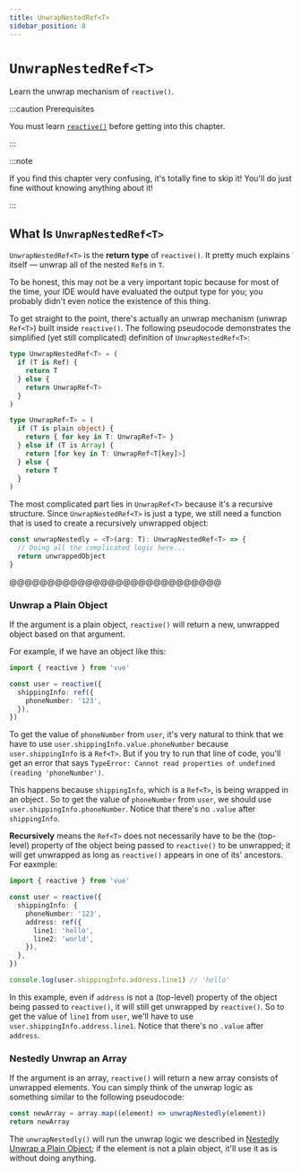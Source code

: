 ```yaml
---
title: UnwrapNestedRef<T>
sidebar_position: 8
---
```


# `UnwrapNestedRef<T>`

Learn the unwrap mechanism of `reactive()`.

:::caution Prerequisites

You must learn [`reactive()`](./reactive) before getting into this chapter.

:::

:::note

If you find this chapter very confusing, it's totally fine to skip it! You'll do just fine without knowing anything about it!

:::

## What Is `UnwrapNestedRef<T>`

`UnwrapNestedRef<T>` is the **return type** of `reactive()`. It pretty much explains itself — unwrap all of the nested `Ref`s in `T`.

To be honest, this may not be a very important topic because for most of the time, your IDE would have evaluated the output type for you; you probably didn't even notice the existence of this thing.

To get straight to the point, there's actually an unwrap mechanism (unwrap `Ref<T>`) built inside `reactive()`. The following pseudocode demonstrates the simplified (yet still complicated) definition of `UnwrapNestedRef<T>`:

```ts showLineNumbers
type UnwrapNestedRef<T> = (
  if (T is Ref) {
    return T
  } else {
    return UnwrapRef<T>
  }
)

type UnwrapRef<T> = (
  if (T is plain object) {
    return { for key in T: UnwrapRef<T> }
  } else if (T is Array) {
    return [for key in T: UnwrapRef<T[key]>]
  } else {
    return T
  }
)
```

The most complicated part lies in `UnwrapRef<T>` because it's a recursive structure. Since `UnwrapNestedRef<T>` is just a type, we still need a function that is used to create a recursively unwrapped object:

```ts
const unwrapNestedly = <T>(arg: T): UnwrapNestedRef<T> => {
  // Doing all the complicated logic here...
  return unwrappedObject
}
```

@@@@@@@@@@@@@@@@@@@@@@@@@@@@

### Unwrap a Plain Object

If the argument is a plain object, `reactive()` will return a new, unwrapped object based on that argument.

For example, if we have an object like this:

```ts showLineNumbers
import { reactive } from 'vue'

const user = reactive({
  shippingInfo: ref({
    phoneNumber: '123',
  }),
})
```

To get the value of `phoneNumber` from `user`, it's very natural to think that we have to use `user.shippingInfo.value.phoneNumber` because `user.shippingInfo` is a `Ref<T>`. But if you try to run that line of code, you'll get an error that says `TypeError: Cannot read properties of undefined (reading 'phoneNumber')`.

This happens because `shippingInfo`, which is a `Ref<T>`, is being wrapped in an object . So to get the value of `phoneNumber` from `user`, we should use `user.shippingInfo.phoneNumber`. Notice that there's no `.value` after `shippingInfo`.

**Recursively** means the `Ref<T>` does not necessarily have to be the (top-level) property of the object being passed to `reactive()` to be unwrapped; it will get unwrapped as long as `reactive()` appears in one of its' ancestors. For eaxmple:

```ts showLineNumbers
import { reactive } from 'vue'

const user = reactive({
  shippingInfo: {
    phoneNumber: '123',
    address: ref({
      line1: 'hello',
      line2: 'world',
    }),
  },
})

console.log(user.shippingInfo.address.line1) // 'hello'
```

In this example, even if `address` is not a (top-level) property of the object being passed to `reactive()`, it will still get unwrapped by `reactive()`. So to get the value of `line1` from `user`, we'll have to use `user.shippingInfo.address.line1`. Notice that there's no `.value` after `address`.

### Nestedly Unwrap an Array

If the argument is an array, `reactive()` will return a new array consists of unwrapped elements. You can simply think of the unwrap logic as something similar to the following pseudocode:

```ts showLineNumbers
const newArray = array.map((element) => unwrapNestedly(element))
return newArray
```

The `unwrapNestedly()` will run the unwrap logic we described in [Nestedly Unwrap a Plain Object](#nestedly-unwrap-a-plain-object); if the element is not a plain object, it'll use it as is without doing anything.
